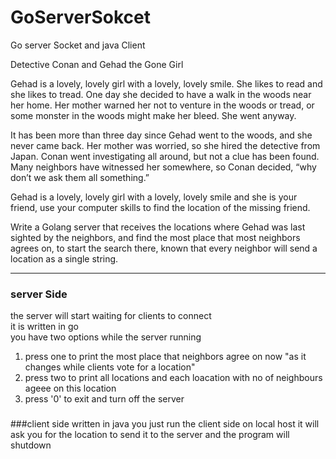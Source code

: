 # GoServerSokcet
Go server Socket and java Client

Detective Conan and Gehad the Gone Girl


Gehad is a lovely, lovely girl with a lovely, lovely smile. She likes to read and she likes to tread. One day she decided to have a walk in the woods near her home. Her mother warned her not to venture in the woods or tread, or some monster in the woods might make her bleed. She went anyway.



It has been more than three day since Gehad went to the woods, and she never came back. Her mother was worried, so she hired the detective from Japan. Conan went investigating all around, but not a clue has been found. Many neighbors have witnessed her somewhere, so Conan decided, “why don’t we ask them all something.”



Gehad is a lovely, lovely girl with a lovely, lovely smile and she is your friend, use your computer skills to find the location of the missing friend.



Write a Golang server that receives the locations where Gehad was last sighted by the neighbors, and find the most place that most neighbors agrees on, to start the search there, known that every neighbor will send a location as a single string.

-----------------------------
### server Side
the server will start waiting for clients to connect  
it is written in go  
you have two options while the server running
1. press one to print the most place that neighbors agree on now "as it changes while clients vote for a location"
2. press two to print all locations and each loacation with no of neighbours ageee on this location
3. press '0' to exit and turn off the server
###
###client side 
written in java 
you just run the client side on local host it will ask you for the location to send it to the server and the program will shutdown
